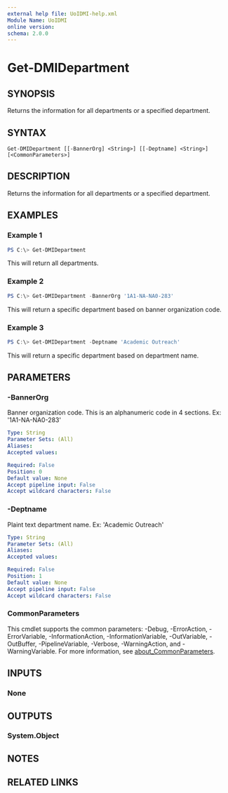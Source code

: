 ```yaml
---
external help file: UoIDMI-help.xml
Module Name: UoIDMI
online version:
schema: 2.0.0
---
```


# Get-DMIDepartment

## SYNOPSIS
Returns the information for all departments or a specified department.

## SYNTAX

```
Get-DMIDepartment [[-BannerOrg] <String>] [[-Deptname] <String>] [<CommonParameters>]
```

## DESCRIPTION
Returns the information for all departments or a specified department.

## EXAMPLES

### Example 1
```powershell
PS C:\> Get-DMIDepartment
```

This will return all departments.

### Example 2
```powershell
PS C:\> Get-DMIDepartment -BannerOrg '1A1-NA-NA0-283'
```

This will return a specific department based on banner organization code.

### Example 3
```powershell
PS C:\> Get-DMIDepartment -Deptname 'Academic Outreach'
```

This will return a specific department based on department name.

## PARAMETERS

### -BannerOrg
Banner organization code. This is an alphanumeric code in 4 sections. Ex: '1A1-NA-NA0-283'

```yaml
Type: String
Parameter Sets: (All)
Aliases:
Accepted values:

Required: False
Position: 0
Default value: None
Accept pipeline input: False
Accept wildcard characters: False
```

### -Deptname
Plaint text department name. Ex: 'Academic Outreach'

```yaml
Type: String
Parameter Sets: (All)
Aliases:
Accepted values:

Required: False
Position: 1
Default value: None
Accept pipeline input: False
Accept wildcard characters: False
```

### CommonParameters
This cmdlet supports the common parameters: -Debug, -ErrorAction, -ErrorVariable, -InformationAction, -InformationVariable, -OutVariable, -OutBuffer, -PipelineVariable, -Verbose, -WarningAction, and -WarningVariable. For more information, see [about_CommonParameters](http://go.microsoft.com/fwlink/?LinkID=113216).

## INPUTS

### None

## OUTPUTS

### System.Object
## NOTES

## RELATED LINKS

